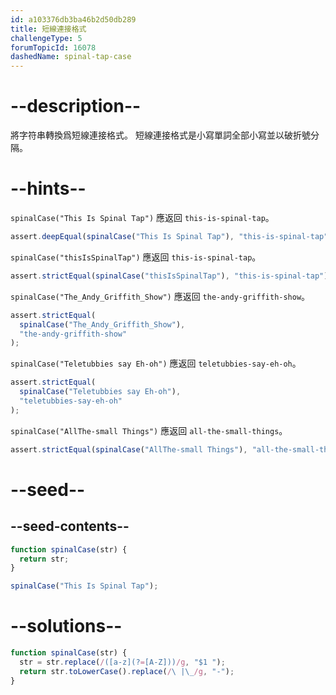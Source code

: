 ```yaml
---
id: a103376db3ba46b2d50db289
title: 短線連接格式
challengeType: 5
forumTopicId: 16078
dashedName: spinal-tap-case
---
```


# --description--

將字符串轉換爲短線連接格式。 短線連接格式是小寫單詞全部小寫並以破折號分隔。

# --hints--

`spinalCase("This Is Spinal Tap")` 應返回 `this-is-spinal-tap`。

```js
assert.deepEqual(spinalCase("This Is Spinal Tap"), "this-is-spinal-tap");
```

`spinalCase("thisIsSpinalTap")` 應返回 `this-is-spinal-tap`。

```js
assert.strictEqual(spinalCase("thisIsSpinalTap"), "this-is-spinal-tap");
```

`spinalCase("The_Andy_Griffith_Show")` 應返回 `the-andy-griffith-show`。

```js
assert.strictEqual(
  spinalCase("The_Andy_Griffith_Show"),
  "the-andy-griffith-show"
);
```

`spinalCase("Teletubbies say Eh-oh")` 應返回 `teletubbies-say-eh-oh`。

```js
assert.strictEqual(
  spinalCase("Teletubbies say Eh-oh"),
  "teletubbies-say-eh-oh"
);
```

`spinalCase("AllThe-small Things")` 應返回 `all-the-small-things`。

```js
assert.strictEqual(spinalCase("AllThe-small Things"), "all-the-small-things");
```

# --seed--

## --seed-contents--

```js
function spinalCase(str) {
  return str;
}

spinalCase("This Is Spinal Tap");
```

# --solutions--

```js
function spinalCase(str) {
  str = str.replace(/([a-z](?=[A-Z]))/g, "$1 ");
  return str.toLowerCase().replace(/\ |\_/g, "-");
}
```
